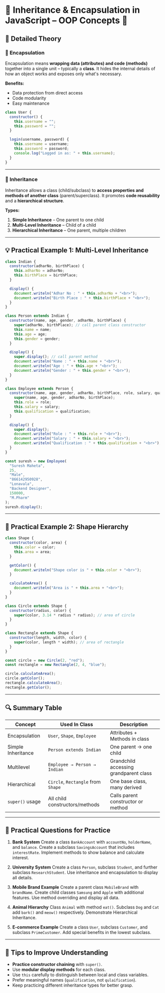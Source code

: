 
# 🔄 Inheritance & Encapsulation in JavaScript – OOP Concepts 🚀

## 📘 Detailed Theory

### 🔐 **Encapsulation**

Encapsulation means **wrapping data (attributes) and code (methods)** together into a single unit – typically a **class**.
It hides the internal details of how an object works and exposes only what's necessary.

**Benefits:**

* Data protection from direct access
* Code modularity
* Easy maintenance

```js
class User {
  constructor() {
    this.username = "";
    this.password = "";
  }

  login(username, password) {
    this.username = username;
    this.password = password;
    console.log("Logged in as: " + this.username);
  }
}
```

---

### 🧬 **Inheritance**

Inheritance allows a class (child/subclass) to **access properties and methods of another class** (parent/superclass).
It promotes **code reusability** and a **hierarchical structure**.

**Types:**

1. **Simple Inheritance** – One parent to one child
2. **Multi-Level Inheritance** – Child of a child
3. **Hierarchical Inheritance** – One parent, multiple children

---

## 💡 Practical Example 1: Multi-Level Inheritance

```js
class Indian {
  constructor(adharNo, birthPlace) {
    this.adharNo = adharNo;
    this.birthPlace = birthPlace;
  }

  display() {
    document.writeln("Adhar No : " + this.adharNo + "<br>");
    document.writeln("Birth Place : " + this.birthPlace + "<br>");
  }
}

class Person extends Indian {
  constructor(name, age, gender, adharNo, birthPlace) {
    super(adharNo, birthPlace); // call parent class constructor
    this.name = name;
    this.age = age;
    this.gender = gender;
  }

  display() {
    super.display(); // call parent method
    document.writeln("Name : " + this.name + "<br>");
    document.writeln("Age : " + this.age + "<br>");
    document.writeln("Gender : " + this.gender + "<br>");
  }
}

class Employee extends Person {
  constructor(name, age, gender, adharNo, birthPlace, role, salary, qualification) {
    super(name, age, gender, adharNo, birthPlace);
    this.role = role;
    this.salary = salary;
    this.qualification = qualification;
  }

  display() {
    super.display();
    document.writeln("Role : " + this.role + "<br>");
    document.writeln("Salary : " + this.salary + "<br>");
    document.writeln("Qualification : " + this.qualification + "<br>");
  }
}

const suresh = new Employee(
  "Suresh Maheta",
  25,
  "Male",
  "866142950928",
  "Lonavala",
  "Backend Designer",
  150000,
  "M.Pharm"
);
suresh.display();
```

---

## 📐 Practical Example 2: Shape Hierarchy

```js
class Shape {
  constructor(color, area) {
    this.color = color;
    this.area = area;
  }

  getColor() {
    document.writeln("Shape color is " + this.color + "<br>");
  }

  calculateArea() {
    document.writeln("Area is " + this.area + "<br>");
  }
}

class Circle extends Shape {
  constructor(radius, color) {
    super(color, 3.14 * radius * radius); // area of circle
  }
}

class Rectangle extends Shape {
  constructor(length, width, color) {
    super(color, length * width); // area of rectangle
  }
}

const circle = new Circle(2, "red");
const rectangle = new Rectangle(2, 4, "blue");

circle.calculateArea();
circle.getColor();
rectangle.calculateArea();
rectangle.getColor();
```

---

## 🔍 Summary Table

| Concept            | Used In Class                      | Description                            |
| ------------------ | ---------------------------------- | -------------------------------------- |
| Encapsulation      | `User`, `Shape`, `Employee`        | Attributes + Methods in class          |
| Simple Inheritance | `Person extends Indian`            | One parent → one child                 |
| Multilevel         | `Employee → Person → Indian`       | Grandchild accessing grandparent class |
| Hierarchical       | `Circle`, `Rectangle` from `Shape` | One base class, many derived           |
| `super()` usage    | All child constructors/methods     | Calls parent constructor or method     |

---

## 🧠 Practical Questions for Practice

1. **Bank System**
   Create a class `BankAccount` with `accountNo`, `holderName`, and `balance`. Create a subclass `SavingsAccount` that includes `interestRate`. Implement methods to show balance and calculate interest.

2. **University System**
   Create a class `Person`, subclass `Student`, and further subclass `ResearchStudent`. Use inheritance and encapsulation to display all details.

3. **Mobile Brand Example**
   Create a parent class `MobileBrand` with `brandName`. Create child classes `Samsung` and `Apple` with additional features. Use method overriding and display all data.

4. **Animal Hierarchy**
   Class `Animal` with method `eat()`. Subclass `Dog` and `Cat` add `bark()` and `meow()` respectively. Demonstrate Hierarchical Inheritance.

5. **E-commerce Example**
   Create a class `User`, subclass `Customer`, and subclass `PrimeCustomer`. Add special benefits in the lowest subclass.

---

## 📌 Tips to Improve Understanding

* **Practice constructor chaining** with `super()`.
* Use **modular display methods** for each class.
* Use `this` carefully to distinguish between local and class variables.
* Prefer meaningful names (`qualification`, not `qulaification`).
* Keep practicing different inheritance types for better grasp.
